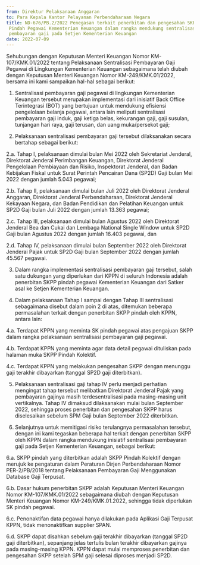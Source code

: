 ```yaml
---
from: Direktur Pelaksanaan Anggaran
to: Para Kepala Kantor Pelayanan Perbendaharaan Negara
title: ND-676/PB.2/2022 Penegasan terkait penerbitan dan pengesahan SKPP
 Pindah Pegawai Kementerian Keuangan dalam rangka mendukung sentralisasi
 pembayaran gaji pada Setjen Kementerian Keuangan
date: 2022-07-09
---
```


Sehubungan dengan Keputusan Menteri Keuangan Nomor KM-107/KMK.01/2022
tentang Pelaksanaan Sentralisasi Pembayaran Gaji Pegawai di Lingkungan
Kementerian Keuangan sebagaimana telah diubah dengan Keputusan Menteri
Keuangan Nomor KM-249/KMK.01/2022, bersama ini kami sampaikan hal-hal
sebagai berikut:

 1. Sentralisasi pembayaran gaji pegawai di lingkungan Kementerian
 Keuangan tersebut merupakan implementasi dari inisiatif Back Office
 Terintegrasi (BOT) yang bertujuan untuk mendukung	efisiensi
 pengelolaan   belanja   pegawai,   antara   lain   meliputi
 sentralisasi pembayaran gaji induk, gaji ketiga belas, kekurangan
 gaji, gaji susulan, tunjangan hari raya, gaji terusan, dan uang
 muka/persekot gaji;

 2. Pelaksanaan sentralisasi pembayaran gaji tersebut dilaksanakan
 secara bertahap sebagai berikut:

 2.a.  Tahap  I,  pelaksanaan  dimulai  bulan  Mei  2022  oleh
 Sekretariat  Jenderal,  Direktorat Jenderal Perimbangan Keuangan,
 Direktorat Jenderal Pengelolaan Pembiayaan dan Risiko, Inspektorat
 Jenderal, dan Badan Kebijakan Fiskal untuk Surat Perintah Pencairan
 Dana (SP2D) Gaji bulan Mei 2022 dengan jumlah 5.043 pegawai;

 2.b.  Tahap  II,  pelaksanaan  dimulai  bulan  Juli  2022  oleh
 Direktorat  Jenderal  Anggaran, Direktorat Jenderal Perbendaharaan,
 Direktorat Jenderal Kekayaan Negara, dan Badan Pendidikan dan
 Pelatihan Keuangan untuk SP2D Gaji bulan Juli 2022 dengan jumlah
 13.363 pegawai;

 2.c.   Tahap III, pelaksanaan dimulai bulan Agustus 2022 oleh
 Direktorat Jenderal Bea dan Cukai  dan  Lembaga  National  Single
 Window  untuk  SP2D  Gaji  bulan  Agustus  2022 dengan jumlah 16.403
 pegawai, dan

 2.d.  Tahap IV, pelaksanaan dimulai bulan September 2022 oleh
 Direktorat Jenderai Pajak untuk SP2D Gaji bulan September 2022 dengan
 jumlah 45.567 pegawai.

 3.  Dalam rangka implementasi sentralisasi pembayaran gaji tersebut,
 salah satu dukungan yang diperlukan dari KPPN di seluruh Indonesia
 adalah penerbitan SKPP pindah pegawai Kementerian Keuangan dari Satker
 asal ke Setjen Kementerian Keuangan.

 4.  Dalam pelaksanaan Tahap I sampai dengan Tahap III sentralisasi
 sebagaimana disebut dalam poin 2 di atas, ditemukan beberapa
 permasalahan terkait dengan penerbitan SKPP pindah oleh KPPN, antara
 lain:

 4.a.  Terdapat KPPN yang meminta SK pindah pegawai atas pengajuan SKPP
 dalam rangka pelaksanaan sentralisasi pembayaran gaji pegawai.

 4.b.  Terdapat KPPN yang meminta agar data detail pegawai dituliskan
 pada halaman muka SKPP Pindah Kolektif.

 4.c.  Terdapat KPPN yang melakukan pengesahan SKPP dengan menunggu
 gaji terakhir dibayarkan (tanggal SP2D gaji diterbitkan).

 5.  Pelaksanaan sentralisasi gaji tahap IV perlu menjadi perhatian
 mengingat tahap tersebut melibatkan Direktorat Jenderal Pajak yang
 pembayaran gajinya masih terdesentralisasi pada masing-masing unit
 vertikalnya. Tahap IV dimaksud dilaksanakan mulai bulan September
 2022, sehingga proses penerbitan dan pengesahan SKPP harus
 diselesaikan sebelum SPM Gaji bulan September 2022 diterbitkan.

 6.  Selanjutnya untuk memitigasi risiko terulangnya permasalahan
 tersebut, dengan ini kami tegaskan  beberapa  hal  terkait  dengan
 penerbitan  SKPP  oleh  KPPN  dalam  rangka mendukung  inisiatif
 sentralisasi  pembayaran  gaji  pada  Setjen  Kementerian  Keuangan,
 sebagai berikut:

 6.a.  SKPP  pindah  yang  diterbitkan  adalah  SKPP  Pindah  Kolektif
 dengan  merujuk  ke pengaturan dalam Peraturan Dirjen Perbendaharaan
 Nomor PER-2/PB/2018 tentang Pelaksanaan Pembayaran Gaji Menggunakan
 Database Gaji Terpusat.

 6.b. Dasar  hukum  penerbitan  SKPP  adalah  Keputusan  Menteri
 Keuangan  Nomor  KM-107/KMK.01/2022  sebagaimana  diubah  dengan
 Keputusan  Menteri  Keuangan  Nomor KM-249/KMK.01.2022,
 sehingga tidak diperlukan SK pindah pegawai.

 6.c. Penonaktifan data pegawai hanya dilakukan pada Aplikasi Gaji
 Terpusat KPPN, tidak menonaktifkan supplier SPAN.

 6.d. SKPP dapat disahkan sebelum gaji terakhir dibayarkan (tanggal
 SP2D gaji diterbitkan), sepanjang jelas tertulis bulan terakhir
 dibayarkan gajinya pada masing-masing KPPN. KPPN dapat mulai memproses
 penerbitan dan pengesahan SKPP setelah SPM gaji selesai diproses
 menjadi SP2D.
